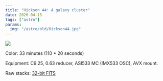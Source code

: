 ```yaml
---
title: "Hickson 44: A galaxy cluster"
date: 2026-04-15
tags: ["astro"]
params:
  img: "/astro/old/Hickson44.jpg"
---
```


![](/astro/old/Hickson44.jpg)

Color: 33 minutes (110 * 20 seconds)

Equipment: C9.25, 0.63 reducer, ASI533 MC (IMX533 OSC), AVX mount. 

Raw stacks: <a href="https://large.maurycyz.com/data/stacks/Hickson44.fit">32-bit FITS</a>

